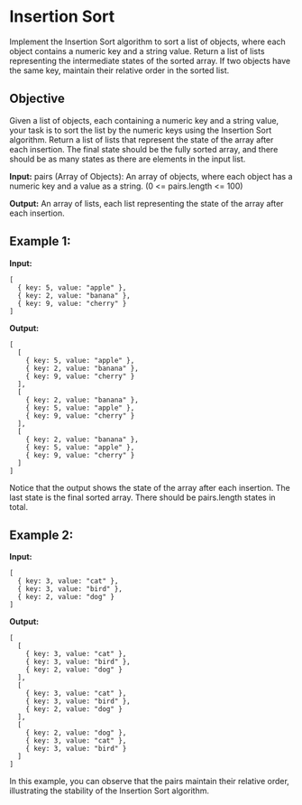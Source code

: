 # Insertion Sort

Implement the Insertion Sort algorithm to sort a list of objects, where each object contains a numeric key and a string value. Return a list of lists representing the intermediate states of the sorted array. If two objects have the same key, maintain their relative order in the sorted list.

## Objective
Given a list of objects, each containing a numeric key and a string value, your task is to sort the list by the numeric keys using the Insertion Sort algorithm. Return a list of lists that represent the state of the array after each insertion. The final state should be the fully sorted array, and there should be as many states as there are elements in the input list.

**Input:**
pairs (Array of Objects): An array of objects, where each object has a numeric key and a value as a string. (0 <= pairs.length <= 100)

**Output:**
An array of lists, each list representing the state of the array after each insertion.


## Example 1:

**Input:**
```
[
  { key: 5, value: "apple" },
  { key: 2, value: "banana" },
  { key: 9, value: "cherry" }
]
```

**Output:**
```
[
  [
    { key: 5, value: "apple" },
    { key: 2, value: "banana" },
    { key: 9, value: "cherry" }
  ],
  [
    { key: 2, value: "banana" },
    { key: 5, value: "apple" },
    { key: 9, value: "cherry" }
  ],
  [
    { key: 2, value: "banana" },
    { key: 5, value: "apple" },
    { key: 9, value: "cherry" }
  ]
]
```

Notice that the output shows the state of the array after each insertion. The last state is the final sorted array. There should be pairs.length states in total.

## Example 2:

**Input:**
```
[
  { key: 3, value: "cat" },
  { key: 3, value: "bird" },
  { key: 2, value: "dog" }
]
```

**Output:**

```
[
  [
    { key: 3, value: "cat" },
    { key: 3, value: "bird" },
    { key: 2, value: "dog" }
  ],
  [
    { key: 3, value: "cat" },
    { key: 3, value: "bird" },
    { key: 2, value: "dog" }
  ],
  [
    { key: 2, value: "dog" },
    { key: 3, value: "cat" },
    { key: 3, value: "bird" }
  ]
]
```
In this example, you can observe that the pairs maintain their relative order, illustrating the stability of the Insertion Sort algorithm.